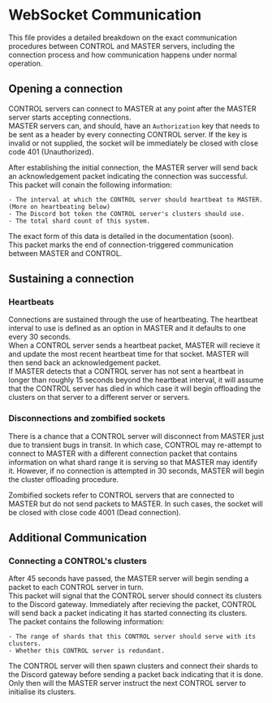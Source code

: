 # WebSocket Communication

This file provides a detailed breakdown on the exact communication procedures between CONTROL and MASTER servers, including the connection process and how communication happens under normal operation.

## Opening a connection

CONTROL servers can connect to MASTER at any point after the MASTER server starts accepting connections.<br>
MASTER servers can, and should, have an `Authorization` key that needs to be sent as a header by every connecting CONTROL server. If the key is invalid or not supplied, the socket will be immediately be closed with close code 401 (Unauthorized).

After establishing the initial connection, the MASTER server will send back an acknowledgement packet indicating the connection was successful.<br>
This packet will conain the following information:

    - The interval at which the CONTROL server should heartbeat to MASTER. (More on heartbeating below)
    - The Discord bot token the CONTROL server's clusters should use.
    - The total shard count of this system.

The exact form of this data is detailed in the documentation (soon).<br>
This packet marks the end of connection-triggered communication between MASTER and CONTROL.

## Sustaining a connection

### Heartbeats

Connections are sustained through the use of heartbeating. The heartbeat interval to use is defined as an option in MASTER and it defaults to one every 30 seconds.<br>
When a CONTROL server sends a heartbeat packet, MASTER will recieve it and update the most recent heartbeat time for that socket. MASTER will then send back an acknowledgement packet.<br>
If MASTER detects that a CONTROL server has not sent a heartbeat in longer than roughly 15 seconds beyond the heartbeat interval, it will assume that the CONTROL server has died in which case it will begin offloading the clusters on that server to a different server or servers.

### Disconnections and zombified sockets

There is a chance that a CONTROL server will disconnect from MASTER just due to transient bugs in transit. In which case, CONTROL may re-attempt to connect to MASTER with a different connection packet that contains information on what shard range it is serving so that MASTER may identify it. However, if no connection is attempted in 30 seconds, MASTER will begin the cluster offloading procedure.

Zombified sockets refer to CONTROL servers that are connected to MASTER but do not send packets to MASTER. In such cases, the socket will be closed with close code 4001 (Dead connection).

## Additional Communication

### Connecting a CONTROL's clusters

After 45 seconds have passed, the MASTER server will begin sending a packet to each CONTROL server in turn.<br>
This packet will signal that the CONTROL server should connect its clusters to the Discord gateway. Immediately after recieving the packet, CONTROL will send back a packet indicating it has started connecting its clusters.<br>
The packet contains the following information:

    - The range of shards that this CONTROL server should serve with its clusters.
    - Whether this CONTROL server is redundant.

The CONTROL server will then spawn clusters and connect their shards to the Discord gateway before sending a packet back indicating that it is done. Only then will the MASTER server instruct the next CONTROL server to initialise its clusters.